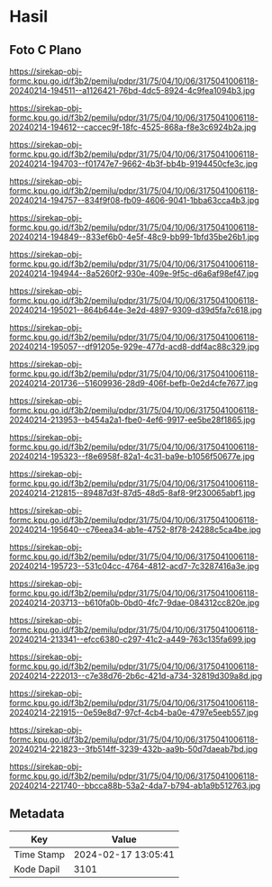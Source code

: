 # Hasil

## Foto C Plano

https://sirekap-obj-formc.kpu.go.id/f3b2/pemilu/pdpr/31/75/04/10/06/3175041006118-20240214-194511--a1126421-76bd-4dc5-8924-4c9fea1094b3.jpg

https://sirekap-obj-formc.kpu.go.id/f3b2/pemilu/pdpr/31/75/04/10/06/3175041006118-20240214-194612--caccec9f-18fc-4525-868a-f8e3c6924b2a.jpg

https://sirekap-obj-formc.kpu.go.id/f3b2/pemilu/pdpr/31/75/04/10/06/3175041006118-20240214-194703--f01747e7-9662-4b3f-bb4b-9194450cfe3c.jpg

https://sirekap-obj-formc.kpu.go.id/f3b2/pemilu/pdpr/31/75/04/10/06/3175041006118-20240214-194757--834f9f08-fb09-4606-9041-1bba63cca4b3.jpg

https://sirekap-obj-formc.kpu.go.id/f3b2/pemilu/pdpr/31/75/04/10/06/3175041006118-20240214-194849--833ef6b0-4e5f-48c9-bb99-1bfd35be26b1.jpg

https://sirekap-obj-formc.kpu.go.id/f3b2/pemilu/pdpr/31/75/04/10/06/3175041006118-20240214-194944--8a5260f2-930e-409e-9f5c-d6a6af98ef47.jpg

https://sirekap-obj-formc.kpu.go.id/f3b2/pemilu/pdpr/31/75/04/10/06/3175041006118-20240214-195021--864b644e-3e2d-4897-9309-d39d5fa7c618.jpg

https://sirekap-obj-formc.kpu.go.id/f3b2/pemilu/pdpr/31/75/04/10/06/3175041006118-20240214-195057--df91205e-929e-477d-acd8-ddf4ac88c329.jpg

https://sirekap-obj-formc.kpu.go.id/f3b2/pemilu/pdpr/31/75/04/10/06/3175041006118-20240214-201736--51609936-28d9-406f-befb-0e2d4cfe7677.jpg

https://sirekap-obj-formc.kpu.go.id/f3b2/pemilu/pdpr/31/75/04/10/06/3175041006118-20240214-213953--b454a2a1-fbe0-4ef6-9917-ee5be28f1865.jpg

https://sirekap-obj-formc.kpu.go.id/f3b2/pemilu/pdpr/31/75/04/10/06/3175041006118-20240214-195323--f8e6958f-82a1-4c31-ba9e-b1056f50677e.jpg

https://sirekap-obj-formc.kpu.go.id/f3b2/pemilu/pdpr/31/75/04/10/06/3175041006118-20240214-212815--89487d3f-87d5-48d5-8af8-9f230065abf1.jpg

https://sirekap-obj-formc.kpu.go.id/f3b2/pemilu/pdpr/31/75/04/10/06/3175041006118-20240214-195640--c76eea34-ab1e-4752-8f78-24288c5ca4be.jpg

https://sirekap-obj-formc.kpu.go.id/f3b2/pemilu/pdpr/31/75/04/10/06/3175041006118-20240214-195723--531c04cc-4764-4812-acd7-7c3287416a3e.jpg

https://sirekap-obj-formc.kpu.go.id/f3b2/pemilu/pdpr/31/75/04/10/06/3175041006118-20240214-203713--b610fa0b-0bd0-4fc7-9dae-084312cc820e.jpg

https://sirekap-obj-formc.kpu.go.id/f3b2/pemilu/pdpr/31/75/04/10/06/3175041006118-20240214-213341--efcc6380-c297-41c2-a449-763c135fa699.jpg

https://sirekap-obj-formc.kpu.go.id/f3b2/pemilu/pdpr/31/75/04/10/06/3175041006118-20240214-222013--c7e38d76-2b6c-421d-a734-32819d309a8d.jpg

https://sirekap-obj-formc.kpu.go.id/f3b2/pemilu/pdpr/31/75/04/10/06/3175041006118-20240214-221915--0e59e8d7-97cf-4cb4-ba0e-4797e5eeb557.jpg

https://sirekap-obj-formc.kpu.go.id/f3b2/pemilu/pdpr/31/75/04/10/06/3175041006118-20240214-221823--3fb514ff-3239-432b-aa9b-50d7daeab7bd.jpg

https://sirekap-obj-formc.kpu.go.id/f3b2/pemilu/pdpr/31/75/04/10/06/3175041006118-20240214-221740--bbcca88b-53a2-4da7-b794-ab1a9b512763.jpg


## Metadata

| Key        | Value               |
| ---------- | ------------------- |
| Time Stamp | 2024-02-17 13:05:41 |
| Kode Dapil | 3101                |



